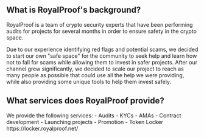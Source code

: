 <h2>What is RoyalProof's background?</h2>
<p>RoyalProof is a team of crypto security experts that have been performing audits for projects for several months in order to ensure safety in the crypto space.

Due to our experience identifying red flags and potential scams, we decided to start our own "safe space" for the community to seek help and learn how not to fall for scams while allowing them to invest in safer projects. After our channel grew significantly, we decided to scale our project to reach as many people as possible that could use all the help we were providing, while also providing some unique tools to help them invest safely.</p>
<h2>What services does RoyalProof provide?</h2>
<p>We provide the following services:
- Audits
- KYCs
- AMAs
- Contract development
- Launching projects
- Promotion
- Token Locker https://locker.royalproof.net/
  </p>
